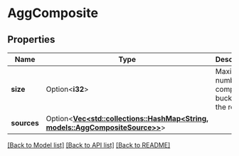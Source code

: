 # AggComposite

## Properties

Name | Type | Description | Notes
------------ | ------------- | ------------- | -------------
**size** | Option<**i32**> | Maximum number of composite buckets in the result | [optional]
**sources** | Option<[**Vec<std::collections::HashMap<String, models::AggCompositeSource>>**](std::collections::HashMap.md)> |  | [optional]

[[Back to Model list]](../README.md#documentation-for-models) [[Back to API list]](../README.md#documentation-for-api-endpoints) [[Back to README]](../README.md)


